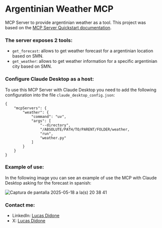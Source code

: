 # Argentinian Weather MCP

MCP Server to provide argentinian weather as a tool.
This project was based on the [MCP Server Quickstart documentation](https://modelcontextprotocol.io/quickstart/server).

### The server exposes 2 tools:
- `get_forecast`: allows to get weather forecast for a argentinian location based on SMN.
- `get_weather`: allows to get weather information for a specific argentinian city based on SMN.

### Configure Claude Desktop as a host:

To use this MCP Server with Claude Desktop you need to add the following configuration into the file `claude_desktop_config.json`:
```
{
    "mcpServers": {
        "weather": {
            "command": "uv",
            "args": [
                "--directory",
                "/ABSOLUTE/PATH/TO/PARENT/FOLDER/weather,
                "run",
                "weather.py"
            ]
        }
    }
}

```
### Example of use:
In the following image you can see an example of use the MCP with Claude Desktop asking for the forecast in spanish:

![Captura de pantalla 2025-05-18 a la(s) 20 38 41](https://github.com/user-attachments/assets/aa0fbdaf-54ae-495e-accc-6895847eb0fb)

### Contact me:
- LinkedIn: [Lucas Didone](https://www.linkedin.com/in/lucas-didon%C3%A9/)
- X: [Lucas Didone](https://x.com/LDidone)


